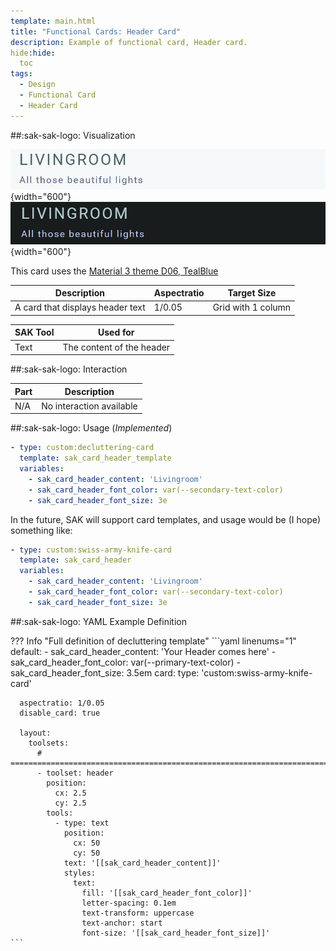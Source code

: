 ```yaml
---
template: main.html
title: "Functional Cards: Header Card"
description: Example of functional card, Header card.
hide:hide:
  toc
tags:
  - Design
  - Functional Card
  - Header Card
---
```

<!-- GT/GL -->
##:sak-sak-logo: Visualization

![Swiss Army Knife Functional Header D06 Light](../assets/screenshots/sak-functional-card-12-header-theme-d06-light.png){width="600"}
<br>![Swiss Army Knife Functional Header D06 Dark](../assets/screenshots/sak-functional-card-12-header-theme-d06-dark.png){width="600"}

This card uses the [Material 3 theme D06, TealBlue][ham3-d06-url]

| Description| Aspectratio| Target Size |
|-|-|-|
| A card that displays header text | 1/0.05 | Grid with 1 column |

| SAK Tool| Used for |
|-|-|
| Text | The content of the header|

##:sak-sak-logo: Interaction

| Part | Description|
|-|-|
| N/A | No interaction available |

##:sak-sak-logo: Usage (_Implemented_)
```yaml linenums="1"
- type: custom:decluttering-card
  template: sak_card_header_template
  variables:
    - sak_card_header_content: 'Livingroom'
    - sak_card_header_font_color: var(--secondary-text-color)
    - sak_card_header_font_size: 3e
```

In the future, SAK will support card templates, and usage would be (I hope) something like:


```yaml linenums="1"
- type: custom:swiss-army-knife-card
  template: sak_card_header
  variables:
    - sak_card_header_content: 'Livingroom'
    - sak_card_header_font_color: var(--secondary-text-color)
    - sak_card_header_font_size: 3e
```

##:sak-sak-logo: YAML Example Definition

??? Info "Full definition of decluttering template"
    ```yaml linenums="1"
    default:
      - sak_card_header_content: 'Your Header comes here'
      - sak_card_header_font_color: var(--primary-text-color)
      - sak_card_header_font_size: 3.5em
    card:
      type: 'custom:swiss-army-knife-card'

      aspectratio: 1/0.05
      disable_card: true
        
      layout:
        toolsets:
          # ==============================================================================
          - toolset: header
            position:
              cx: 2.5
              cy: 2.5
            tools:
              - type: text
                position:
                  cx: 50
                  cy: 50
                text: '[[sak_card_header_content]]'
                styles:
                  text:
                    fill: '[[sak_card_header_font_color]]'
                    letter-spacing: 0.1em
                    text-transform: uppercase
                    text-anchor: start
                    font-size: '[[sak_card_header_font_size]]'
    ```
<!-- Image references -->

<!--- Internal References... --->
[Swiss Army Knife Tutorial 02]: ../tutorials/10-step-tutorial-02-intro.md
[Swiss Army Knife Functional Card Sensor2]: functional-card-sensor2-card.md

<!--- External References... --->
[ham3-d06-url]: https://material3-themes-manual.amoebelabs.com/examples/material3-example-theme-d06-tealblue/

